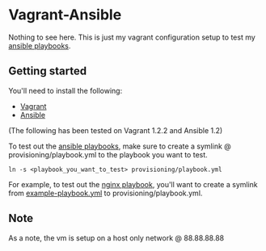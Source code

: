 # Vagrant-Ansible

Nothing to see here.  This is just my vagrant configuration setup to test
my [ansible playbooks](https://github.com/ryankanno/playbooks/).

## Getting started

You'll need to install the following:

  * [Vagrant](http://downloads.vagrantup.com/)
  * [Ansible](http://www.ansibleworks.com/docs/gettingstarted.html)

(The following has been tested on Vagrant 1.2.2 and Ansible 1.2)

To test out the [ansible playbooks](https://github.com/ryankanno/playbooks/), 
make sure to create a symlink @ provisioning/playbook.yml to the playbook 
you want to test.

`ln -s <playbook_you_want_to_test> provisioning/playbook.yml`

For example, to test out the [nginx playbook](https://github.com/ryankanno/playbooks/tree/master/nginx),
you'll want to create a symlink from [example-playbook.yml](https://github.com/ryankanno/playbooks/blob/master/nginx/example-playbook.yml)
to provisioning/playbook.yml.

## Note

As a note, the vm is setup on a host only network @ 88.88.88.88
